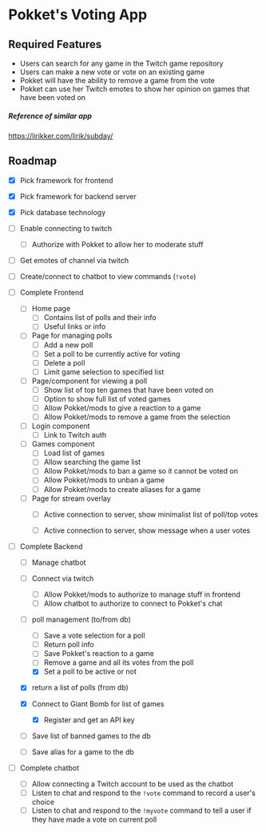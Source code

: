 # Pokket's Voting App

## Required Features
- Users can search for any game in the Twitch game repository
- Users can make a new vote or vote on an existing game
- Pokket will have the ability to remove a game from the vote
- Pokket can use her Twitch emotes to show her opinion on games that have been voted on


##### Reference of similar app
https://lirikker.com/lirik/subday/

## Roadmap
- [x] Pick framework for frontend
- [x] Pick framework for backend server
- [x] Pick database technology
- [ ] Enable connecting to twitch
  - [ ] Authorize with Pokket to allow her to moderate stuff
- [ ] Get emotes of channel via twitch
- [ ] Create/connect to chatbot to view commands (`!vote`)

- [ ] Complete Frontend
  - [ ] Home page
    - [ ] Contains list of polls and their info
    - [ ] Useful links or info
  - [ ] Page for managing polls
    - [ ] Add a new poll
    - [ ] Set a poll to be currently active for voting
    - [ ] Delete a poll
    - [ ] Limit game selection to specified list
  - [ ] Page/component for viewing a poll
    - [ ] Show list of top ten games that have been voted on
    - [ ] Option to show full list of voted games
    - [ ] Allow Pokket/mods to give a reaction to a game
    - [ ] Allow Pokket/mods to remove a game from the selection
  - [ ] Login component
    - [ ] Link to Twitch auth
  - [ ] Games component
    - [ ] Load list of games
    - [ ] Allow searching the game list
    - [ ] Allow Pokket/mods to ban a game so it cannot be voted on
    - [ ] Allow Pokket/mods to unban a game
    - [ ] Allow Pokket/mods to create aliases for a game
  - [ ] Page for stream overlay
    - [ ] Active connection to server, show minimalist list of poll/top votes
    - [ ] Active connection to server, show message when a user votes


- [ ] Complete Backend
  - [ ] Manage chatbot
  - [ ] Connect via twitch
    - [ ] Allow Pokket/mods to authorize to manage stuff in frontend
    - [ ] Allow chatbot to authorize to connect to Pokket's chat
  - [ ] poll management (to/from db)
    - [ ] Save a vote selection for a poll
    - [ ] Return poll info
    - [ ] Save Pokket's reaction to a game
    - [ ] Remove a game and all its votes from the poll
    - [x] Set a poll to be active or not
  - [x] return a list of polls (from db)
  - [x] Connect to Giant Bomb for list of games
    - [x] Register and get an API key
  - [ ] Save list of banned games to the db
  - [ ] Save alias for a game to the db


- [ ] Complete chatbot
  - [ ] Allow connecting a Twitch account to be used as the chatbot
  - [ ] Listen to chat and respond to the `!vote` command to record a user's choice
  - [ ] Listen to chat and respond to the `!myvote` command to tell a user if they have made a vote on current poll
